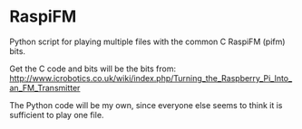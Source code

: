 RaspiFM
=======

Python script for playing multiple files with the common C RaspiFM (pifm) bits.

Get the C code and bits will be the bits from:
http://www.icrobotics.co.uk/wiki/index.php/Turning_the_Raspberry_Pi_Into_an_FM_Transmitter

The Python code will be my own, since everyone else seems to think it is sufficient to play one file.
